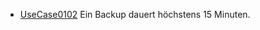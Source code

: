   * [UseCase0102](https://github.com/DomainDrivenArchitecture/ddaRequirement/blob/master/en/requirements/UseCase0102.md) Ein Backup dauert höchstens 15 Minuten.